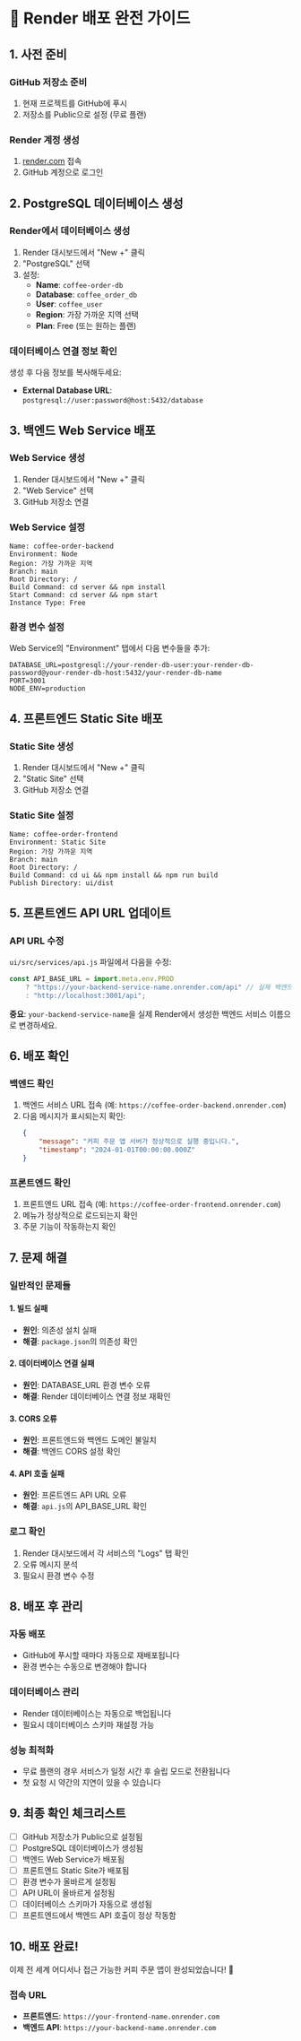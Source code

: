 # 🚀 Render 배포 완전 가이드

## 1. 사전 준비

### GitHub 저장소 준비

1. 현재 프로젝트를 GitHub에 푸시
2. 저장소를 Public으로 설정 (무료 플랜)

### Render 계정 생성

1. [render.com](https://render.com) 접속
2. GitHub 계정으로 로그인

## 2. PostgreSQL 데이터베이스 생성

### Render에서 데이터베이스 생성

1. Render 대시보드에서 "New +" 클릭
2. "PostgreSQL" 선택
3. 설정:
    - **Name**: `coffee-order-db`
    - **Database**: `coffee_order_db`
    - **User**: `coffee_user`
    - **Region**: 가장 가까운 지역 선택
    - **Plan**: Free (또는 원하는 플랜)

### 데이터베이스 연결 정보 확인

생성 후 다음 정보를 복사해두세요:

-   **External Database URL**: `postgresql://user:password@host:5432/database`

## 3. 백엔드 Web Service 배포

### Web Service 생성

1. Render 대시보드에서 "New +" 클릭
2. "Web Service" 선택
3. GitHub 저장소 연결

### Web Service 설정

```
Name: coffee-order-backend
Environment: Node
Region: 가장 가까운 지역
Branch: main
Root Directory: /
Build Command: cd server && npm install
Start Command: cd server && npm start
Instance Type: Free
```

### 환경 변수 설정

Web Service의 "Environment" 탭에서 다음 변수들을 추가:

```
DATABASE_URL=postgresql://your-render-db-user:your-render-db-password@your-render-db-host:5432/your-render-db-name
PORT=3001
NODE_ENV=production
```

## 4. 프론트엔드 Static Site 배포

### Static Site 생성

1. Render 대시보드에서 "New +" 클릭
2. "Static Site" 선택
3. GitHub 저장소 연결

### Static Site 설정

```
Name: coffee-order-frontend
Environment: Static Site
Region: 가장 가까운 지역
Branch: main
Root Directory: /
Build Command: cd ui && npm install && npm run build
Publish Directory: ui/dist
```

## 5. 프론트엔드 API URL 업데이트

### API URL 수정

`ui/src/services/api.js` 파일에서 다음을 수정:

```javascript
const API_BASE_URL = import.meta.env.PROD
    ? "https://your-backend-service-name.onrender.com/api" // 실제 백엔드 URL로 변경
    : "http://localhost:3001/api";
```

**중요**: `your-backend-service-name`을 실제 Render에서 생성한 백엔드 서비스 이름으로 변경하세요.

## 6. 배포 확인

### 백엔드 확인

1. 백엔드 서비스 URL 접속 (예: `https://coffee-order-backend.onrender.com`)
2. 다음 메시지가 표시되는지 확인:
    ```json
    {
        "message": "커피 주문 앱 서버가 정상적으로 실행 중입니다.",
        "timestamp": "2024-01-01T00:00:00.000Z"
    }
    ```

### 프론트엔드 확인

1. 프론트엔드 URL 접속 (예: `https://coffee-order-frontend.onrender.com`)
2. 메뉴가 정상적으로 로드되는지 확인
3. 주문 기능이 작동하는지 확인

## 7. 문제 해결

### 일반적인 문제들

#### 1. 빌드 실패

-   **원인**: 의존성 설치 실패
-   **해결**: `package.json`의 의존성 확인

#### 2. 데이터베이스 연결 실패

-   **원인**: DATABASE_URL 환경 변수 오류
-   **해결**: Render 데이터베이스 연결 정보 재확인

#### 3. CORS 오류

-   **원인**: 프론트엔드와 백엔드 도메인 불일치
-   **해결**: 백엔드 CORS 설정 확인

#### 4. API 호출 실패

-   **원인**: 프론트엔드 API URL 오류
-   **해결**: `api.js`의 API_BASE_URL 확인

### 로그 확인

1. Render 대시보드에서 각 서비스의 "Logs" 탭 확인
2. 오류 메시지 분석
3. 필요시 환경 변수 수정

## 8. 배포 후 관리

### 자동 배포

-   GitHub에 푸시할 때마다 자동으로 재배포됩니다
-   환경 변수는 수동으로 변경해야 합니다

### 데이터베이스 관리

-   Render 데이터베이스는 자동으로 백업됩니다
-   필요시 데이터베이스 스키마 재설정 가능

### 성능 최적화

-   무료 플랜의 경우 서비스가 일정 시간 후 슬립 모드로 전환됩니다
-   첫 요청 시 약간의 지연이 있을 수 있습니다

## 9. 최종 확인 체크리스트

-   [ ] GitHub 저장소가 Public으로 설정됨
-   [ ] PostgreSQL 데이터베이스가 생성됨
-   [ ] 백엔드 Web Service가 배포됨
-   [ ] 프론트엔드 Static Site가 배포됨
-   [ ] 환경 변수가 올바르게 설정됨
-   [ ] API URL이 올바르게 설정됨
-   [ ] 데이터베이스 스키마가 자동으로 생성됨
-   [ ] 프론트엔드에서 백엔드 API 호출이 정상 작동함

## 10. 배포 완료!

이제 전 세계 어디서나 접근 가능한 커피 주문 앱이 완성되었습니다! 🎉

### 접속 URL

-   **프론트엔드**: `https://your-frontend-name.onrender.com`
-   **백엔드 API**: `https://your-backend-name.onrender.com`

